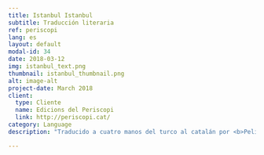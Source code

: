 ```yaml
---
title: Istanbul Istanbul
subtitle: Traducción literaria
ref: periscopi
lang: es
layout: default
modal-id: 34
date: 2018-03-12
img: istanbul_text.png
thumbnail: istanbul_thumbnail.png
alt: image-alt
project-date: March 2018
client:
  type: Cliente
  name: Edicions del Periscopi
  link: http://periscopi.cat/
category: Language
description: "Traducido a cuatro manos del turco al catalán por <b>Pelin Doğan</b>, miembro de Col·lectivaT, y <b>Miquel Saumell</b>, traductor y corrector, y publicado por <b>Edicions del Periscopi</b>, <a href='http://periscopi.cat/antipoda/item/istanbul-istanbul'><i>Istanbul Istanbul</i></a>, de Burhan Sönmez, nos presenta cuatro hombres encerrados en una celda subterránea de un centro de interrogatorios secreto, que se explican cuentos, vivencias, sueños y pesadillas, y sus esperanzas sobre varias Estambules, para curarse de las heridas físicas y emocionales de la tortura. <p>\"<i><b>Istanbul Istanbul</b> és una obra colpidora i punyent perquè sacseja la sensibilitat del lector; però alhora és una obra tendra, emotiva i lluminosa perquè converteix l’esperança i la imaginació en els pilars de l’enteniment.</i>\" Marta Vilà, <a href='http://www.nuvol.com/critica/istanbul-entre-el-decamero-i-dostoievski-foto/'>Núvol</a>.</p> <p>\"<i>Molt poètica i alhora molt a prop de la narrativa oral, el lector d’<b>Istanbul Istanbul</b> trobarà unes planes molt ben escrites i així mateix molt ben traduïdes.</i>\" Xavier Cortadellas, <a href='http://www.elpuntavui.cat/cultura/article/19-cultura/1382883-la-ciutat-de-les-ciutats.html'>el Punt avui</a>. <p>\"<i>L’agresta bellesa d’aquest llibre es veu subratllada amb l’encert de la traducció. Doğan i Saumell transmeten una llunyania pròxima. És comparable i comprensible aquest dia a dia enyorat dels protagonistes. Però, alhora, aquesta Istanbul somiada és desconeguda, fa venir ganes de conèixer-la, de saber-ne el sabor exacte. Com aquella boirina que flota damunt el mar, la Istanbul es fa present, desconeguda i familiar alhora. La ciutat del terror i del desig ens fa examinar els nostres propis valors.</i>\" Simona Škrabec, <a href='http://llegim.ara.cat/ficcio/Davant-dolor-Dels-altres_0_2009199093.html'>Ara Llegim, Diari Ara</a>.</p> <p> </p> <p><b>Edicions del Periscopi</b> es una editorial independiente, joven y valiente que publica buena literatura en catalán. Apuesta tanto por creaciones catalanas como por traducciones de otros idiomas, y tiene claro que esta apuesta consiste en incorporar a la cultura catalana nombres que aporten atrevimiento, modernidad y novedad.</p>"

---
```

